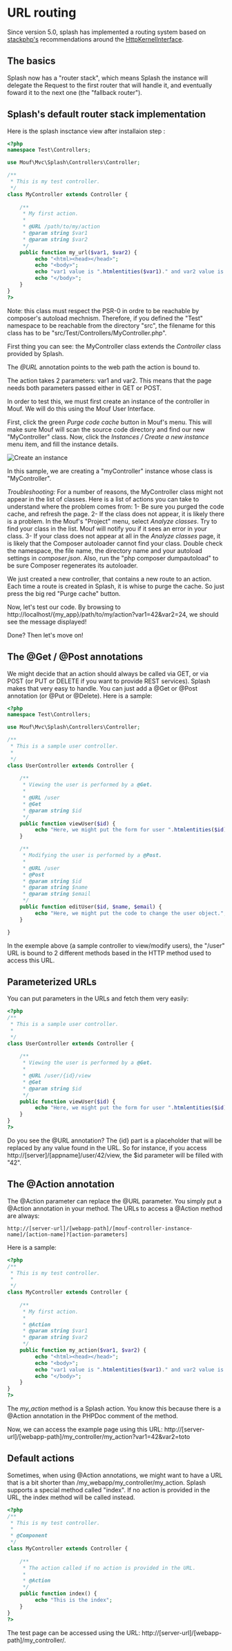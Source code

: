 URL routing
=============================

Since version 5.0, splash has implemented a routing system based on [stackphp's](http://stackphp.com/) recommendations around the [HttpKernelInterface](https://github.com/symfony/symfony/blob/master/src/Symfony/Component/HttpKernel/HttpKernelInterface.php).

The basics
---------------------

Splash now has a "router stack", which means Splash the instance will delegate the Request to the first router that will handle it, and eventually foward it to the next one (the "fallback router").

Splash's default router stack implementation
-------------------
Here is the splash insctance view after installaion step :


```php
<?php
namespace Test\Controllers;

use Mouf\Mvc\Splash\Controllers\Controller;

/**
 * This is my test controller.
 */
class MyController extends Controller {
	
	/**
	 * My first action.
	 *
	 * @URL /path/to/my/action
	 * @param string $var1
	 * @param string $var2
	 */
	public function my_url($var1, $var2) {
		 echo "<html><head></head>";
		 echo "<body>";
		 echo "var1 value is ".htmlentities($var1)." and var2 value is ".htmlentities($var2);
		 echo "</body>";
	}
}
?>
```

Note: this class must respect the PSR-0 in ordre to be reachable by composer's autoload mechnism.
Therefore, if you defined the "Test" namespace to be reachable from the directory "src", 
the filename for this class has to be "src/Test/Controllers/MyController.php".

First thing you can see: the MyController class extends the *Controller* class provided by Splash.

The *@URL* annotation points to the web path the action is bound to.

The action takes 2 parameters: var1 and var2. This means that the page needs both parameters passed 
either in GET or POST.

In order to test this, we must first create an instance of the controller in Mouf.
We will do this using the Mouf User Interface.

First, click the green *Purge code cache* button in Mouf's menu. This will make sure Mouf will scan the source code
directory and find our new "MyController" class.
Now, click the *Instances / Create a new instance* menu item, and fill the instance details.

![Create an instance](https://raw.github.com/thecodingmachine/mvc.splash/4.0/doc/images/create_instance.png)

In this sample, we are creating a "myController" instance whose class is "MyController".

*Troubleshooting:* For a number of reasons, the MyController class might not appear in the list of classes.
Here is a list of actions you can take to understand where the problem comes from:
 1- Be sure you purged the code cache, and refresh the page.
 2- If the class does not appear, it is likely there is a problem. In the Mouf's "Project" menu, select *Analyze classes*. Try to find your class in the list. Mouf will notify you if it sees an error in your class. 
 3- If your class does not appear at all in the *Analyze classes* page, it is likely that the Composer autoloader cannot find your class. Double check the namespace, the file name, the directory name and your autoload settings in *composer.json*. Also, run the "php composer dumpautoload" to be sure Composer regenerates its autoloader.

We just created a new controller, that contains a new route to an action. Each time a route is created in Splash,
it is whise to purge the cache. So just press the big red "Purge cache" button.  

Now, let's test our code.
By browsing to http://localhost/{my_app}/path/to/my/action?var1=42&var2=24, we should see the message displayed!

Done? Then let's move on! 
 
The @Get / @Post annotations
----------------------------

We might decide that an action should always be called via GET, or via POST (or PUT or DELETE if you want to provide REST services).
Splash makes that very easy to handle. You can just add a @Get or @Post annotation (or @Put or @Delete). Here is a sample:

```php
<?php
namespace Test\Controllers;

use Mouf\Mvc\Splash\Controllers\Controller;

/**
 * This is a sample user controller.
 *
 */
class UserController extends Controller {
	
	/**
	 * Viewing the user is performed by a @Get.
	 *
	 * @URL /user
	 * @Get
	 * @param string $id
	 */
	public function viewUser($id) {
		 echo "Here, we might put the form for user ".htmlentities($id);
	}

	/**
	 * Modifying the user is performed by a @Post.
	 *
	 * @URL /user
	 * @Post
	 * @param string $id
	 * @param string $name
	 * @param string $email
	 */
	public function editUser($id, $name, $email) {
		 echo "Here, we might put the code to change the user object.";
	}

}
```

In the exemple above (a sample controller to view/modify users), the "/user" URL is bound to 2 different methods
based in the HTTP method used to access this URL.

Parameterized URLs
------------------

You can put parameters in the URLs and fetch them very easily:

```php
<?php
/**
 * This is a sample user controller.
 *
 */
class UserController extends Controller {
	
	/**
	 * Viewing the user is performed by a @Get.
	 *
	 * @URL /user/{id}/view
	 * @Get
	 * @param string $id
	 */
	public function viewUser($id) {
		 echo "Here, we might put the form for user ".htmlentities($id);
	}
}
?>
```

Do you see the @URL annotation? The {id} part is a placeholder that will be replaced by any value found in the URL.
So for instance, if you access http://[server]/[appname]/user/42/view, the $id parameter will be filled with "42". 

The @Action annotation
----------------------

The @Action parameter can replace the @URL parameter.
You simply put a @Action annotation in your method. The URLs to access a @Action method are always:

	http://[server-url]/[webapp-path]/[mouf-controller-instance-name]/[action-name]?[action-parameters]

Here is a sample:

```php
<?php
/**
 * This is my test controller.
 *
 */
class MyController extends Controller {
	
	/**
	 * My first action.
	 *
	 * @Action
	 * @param string $var1
	 * @param string $var2
	 */
	public function my_action($var1, $var2) {
		 echo "<html><head></head>";
		 echo "<body>";
		 echo "var1 value is ".htmlentities($var1)." and var2 value is ".htmlentities($var2);
		 echo "</body>";
	}
}
?>
```

The *my_action* method is a Splash action. You know this because there is a @Action annotation in the PHPDoc comment of the method.

Now, we can access the example page using this URL:
	http://[server-url]/[webapp-path]/my_controller/my_action?var1=42&var2=toto

Default actions
---------------

Sometimes, when using @Action annotations, we might want to have a URL that is a bit shorter than /my_webapp/my_controller/my_action.
Splash supports a special method called "index". If no action is provided in the URL, the index method will be called instead.

```php
<?php
/**
 * This is my test controller.
 *
 * @Component
 */
class MyController extends Controller {
	
	/**
	 * The action called if no action is provided in the URL.
	 *
	 * @Action
	 */
	public function index() {
		 echo "This is the index";
	}
}
?>
```

The test page can be accessed using the URL:
	http://[server-url]/[webapp-path]/my_controller/.

